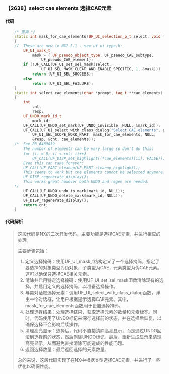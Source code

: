 ### 【2638】select cae elements 选择CAE元素

#### 代码

```cpp
    /* 里海 */  
    static int mask_for_cae_elements(UF_UI_selection_p_t select, void *type)  
    {  
    //  These are new in NX7.5.1 - see uf_ui_type.h:  
        UF_UI_mask_t  
            mask = { UF_pseudo_object_type, UF_pseudo_CAE_subtype,  
                UF_pseudo_CAE_element};  
        if (!UF_CALL(UF_UI_set_sel_mask(select,  
                UF_UI_SEL_MASK_CLEAR_AND_ENABLE_SPECIFIC, 1, &mask)))  
            return (UF_UI_SEL_SUCCESS);  
        else  
            return (UF_UI_SEL_FAILURE);  
    }  
    static int select_cae_elements(char *prompt, tag_t **cae_elements)  
    {  
        int  
            cnt,  
            resp;  
        UF_UNDO_mark_id_t  
            mark_id;  
        UF_CALL(UF_UNDO_set_mark(UF_UNDO_invisible, NULL, &mark_id));  
        UF_CALL(UF_UI_select_with_class_dialog("Select CAE elements", prompt,  
            UF_UI_SEL_SCOPE_WORK_PART, mask_for_cae_elements, NULL,  
            &resp, &cnt, cae_elements));  
    /*  See PR 6469859  
        The number of elements can be very large so don't do this:  
        for (ii = 0; ii < cnt; ii++)  
            UF_CALL(UF_DISP_set_highlight((*cae_elements)[ii], FALSE));  
        Even this can take forever:  
        UF_CALL(UF_PART_cleanup(UF_PART_cleanup_highlight));  
        This seems to work but the elements cannot be selected anymore:  
        UF_DISP_regenerate_display();  
        This works great however both UNDO and regen are needed:  
    */  
        UF_CALL(UF_UNDO_undo_to_mark(mark_id, NULL));  
        UF_CALL(UF_UNDO_delete_mark(mark_id, NULL));  
        UF_DISP_regenerate_display();  
        return cnt;  
    }

```

#### 代码解析

> 这段代码是NX的二次开发代码，主要功能是选择CAE元素，并进行相应的处理。
>
> 主要步骤包括：
>
> 1. 定义选择掩码：使用UF_UI_mask_t结构定义了一个选择掩码，指定了要选择的对象类型为伪对象，子类型为CAE，元素类型为伪CAE元素。这可以确保只选择CAE相关元素。
> 2. 清除并启用特定选择掩码：使用UF_UI_set_sel_mask函数清除现有的选择，并启用定义的选择掩码，以准备选择操作。
> 3. 与类对话框选择元素：调用UF_UI_select_with_class_dialog函数，弹出一个对话框，让用户根据提示选择CAE元素。其中，mask_for_cae_elements函数用于设置选择掩码。
> 4. 处理选择结果：处理选择结果，获取选择元素的数量和元素标签。同时，代码使用了UNDO标记来保存选择前的状态，并在选择后恢复，以确保选择不会影响后续操作。
> 5. 清理高亮显示：选择后，代码不直接清除高亮显示，而是通过UNDO回滚到选择前的状态，然后删除UNDO标记。最后，重新生成显示来清理高亮显示，从而避免直接清除可能造成的性能问题。
> 6. 返回选择数量：最后返回选择的元素数量。
>
> 总的来说，这段代码实现了在NX中根据类型选择CAE元素，并进行了一些优化以确保性能。
>
